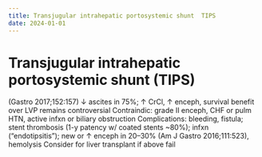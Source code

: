 ```yaml
---
title: Transjugular intrahepatic portosystemic shunt  TIPS 
date: 2024-01-01
---
```

# Transjugular intrahepatic portosystemic shunt (TIPS)


(Gastro 2017;152:157)
↓ ascites in 75%; ↑ CrCl, ↑ enceph, survival benefit over LVP remains controversial
Contraindic: grade II enceph, CHF or pulm HTN, active infxn or biliary obstruction
Complications: bleeding, fistula; stent thrombosis (1-y patency w/ coated stents ~80%); infxn (“endotipsitis”); new or ↑ enceph in 20–30% (Am J Gastro 2016;111:523), hemolysis
Consider for liver transplant if above fail
